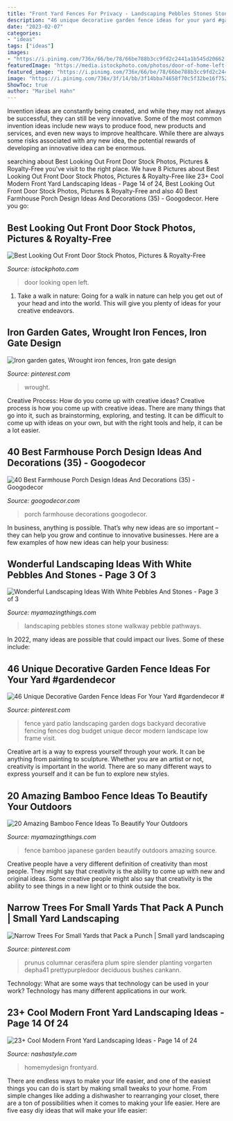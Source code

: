 ```yaml
---
title: "Front Yard Fences For Privacy - Landscaping Pebbles Stones Stone Walkway Pebble Pathways"
description: "46 unique decorative garden fence ideas for your yard #gardendecor #"
date: "2023-02-07"
categories:
- "ideas"
tags: ["ideas"]
images:
- "https://i.pinimg.com/736x/66/be/78/66be788b3cc9fd2c2441a1b545d20662.jpg"
featuredImage: "https://media.istockphoto.com/photos/door-of-home-left-open-picture-id583982094?k=6&amp;m=583982094&amp;s=612x612&amp;w=0&amp;h=GDCBrQwHDyBfmAjW8H9ss1qe8wPwJVtSA8PgU-UU9BA="
featured_image: "https://i.pinimg.com/736x/66/be/78/66be788b3cc9fd2c2441a1b545d20662.jpg"
image: "https://i.pinimg.com/736x/3f/14/bb/3f14bba74658f70c5f32be16f7524cda.jpg"
ShowToc: true
author: "Maribel Hahn"
---
```



Invention ideas are constantly being created, and while they may not always be successful, they can still be very innovative. Some of the most common invention ideas include new ways to produce food, new products and services, and even new ways to improve healthcare. While there are always some risks associated with any new idea, the potential rewards of developing an innovative idea can be enormous.

	

		
searching about Best Looking Out Front Door Stock Photos, Pictures &amp; Royalty-Free you've visit to the right place. We have 8 Pictures about Best Looking Out Front Door Stock Photos, Pictures &amp; Royalty-Free like 23+ Cool Modern Front Yard Landscaping Ideas - Page 14 of 24, Best Looking Out Front Door Stock Photos, Pictures &amp; Royalty-Free and also 40 Best Farmhouse Porch Design Ideas And Decorations (35) - Googodecor. Here you go:
		
    
## Best Looking Out Front Door Stock Photos, Pictures &amp; Royalty-Free

<img loading=lazy src="https://media.istockphoto.com/photos/door-of-home-left-open-picture-id583982094?k=6&amp;m=583982094&amp;s=612x612&amp;w=0&amp;h=GDCBrQwHDyBfmAjW8H9ss1qe8wPwJVtSA8PgU-UU9BA=" onerror="this.onerror=null;this.src='https://tse3.mm.bing.net/th?id=OIP.goasEQOStYdjG7H8U4vcaAAAAA&amp;pid=15.1';" alt="Best Looking Out Front Door Stock Photos, Pictures &amp; Royalty-Free">

_Source: istockphoto.com_

>door looking open left. 

	

1) Take a walk in nature: Going for a walk in nature can help you get out of your head and into the world. This will give you plenty of ideas for your creative endeavors.

    
## Iron Garden Gates, Wrought Iron Fences, Iron Gate Design

<img loading=lazy src="https://i.pinimg.com/736x/66/be/78/66be788b3cc9fd2c2441a1b545d20662.jpg" onerror="this.onerror=null;this.src='https://tse1.mm.bing.net/th?id=OIP.RmCSsTz861yrB5s1B_vGmQAAAA&amp;pid=15.1';" alt="Iron garden gates, Wrought iron fences, Iron gate design">

_Source: pinterest.com_

>wrought. 

	

Creative Process: How do you come up with creative ideas?
Creative process is how you come up with creative ideas. There are many things that go into it, such as brainstorming, exploring, and testing. It can be difficult to come up with ideas on your own, but with the right tools and help, it can be a lot easier.

    
## 40 Best Farmhouse Porch Design Ideas And Decorations (35) - Googodecor

<img loading=lazy src="https://i0.wp.com/googodecor.com/wp-content/uploads/2018/12/40-Best-Farmhouse-Porch-Design-Ideas-And-Decorations-35.jpg?fit=1200%2C1800&amp;ssl=1" onerror="this.onerror=null;this.src='https://tse3.mm.bing.net/th?id=OIP.759GfRhKgUYXuDI7GqeNngHaLH&amp;pid=15.1';" alt="40 Best Farmhouse Porch Design Ideas And Decorations (35) - Googodecor">

_Source: googodecor.com_

>porch farmhouse decorations googodecor. 

	

In business, anything is possible. That’s why new ideas are so important – they can help you grow and continue to innovative businesses. Here are a few examples of how new ideas can help your business: 

    
## Wonderful Landscaping Ideas With White Pebbles And Stones - Page 3 Of 3

<img loading=lazy src="http://myamazingthings.com/wp-content/uploads/2017/03/pebble-and-stone-walkway-1024x671.png" onerror="this.onerror=null;this.src='https://tse4.mm.bing.net/th?id=OIP.NXTRW0err7-1uOYUMnif_AHaE2&amp;pid=15.1';" alt="Wonderful Landscaping Ideas With White Pebbles And Stones - Page 3 of 3">

_Source: myamazingthings.com_

>landscaping pebbles stones stone walkway pebble pathways. 

	

In 2022, many ideas are possible that could impact our lives. Some of these include: 

    
## 46 Unique Decorative Garden Fence Ideas For Your Yard #gardendecor #

<img loading=lazy src="https://i.pinimg.com/736x/da/9e/92/da9e92e1da3507f4e546b37e21c69055.jpg" onerror="this.onerror=null;this.src='https://tse2.mm.bing.net/th?id=OIP.o41OiXyA-Cqj5FtkNK5JbQHaJ3&amp;pid=15.1';" alt="46 Unique Decorative Garden Fence Ideas For Your Yard #gardendecor #">

_Source: pinterest.com_

>fence yard patio landscaping garden dogs backyard decorative fencing fences dog budget unique decor modern landscape low frame visit. 

	

Creative art is a way to express yourself through your work. It can be anything from painting to sculpture. Whether you are an artist or not, creativity is important in the world. There are so many different ways to express yourself and it can be fun to explore new styles.

    
## 20 Amazing Bamboo Fence Ideas To Beautify Your Outdoors

<img loading=lazy src="https://myamazingthings.com/wp-content/uploads/2016/11/japanese-style-garden.jpg" onerror="this.onerror=null;this.src='https://tse2.mm.bing.net/th?id=OIP.KmpQmJK3qQHuJ2n9V01FGAHaE8&amp;pid=15.1';" alt="20 Amazing Bamboo Fence Ideas To Beautify Your Outdoors">

_Source: myamazingthings.com_

>fence bamboo japanese garden beautify outdoors amazing source. 

	

Creative people have a very different definition of creativity than most people. They might say that creativity is the ability to come up with new and original ideas. Some creative people might also say that creativity is the ability to see things in a new light or to think outside the box.

    
## Narrow Trees For Small Yards That Pack A Punch | Small Yard Landscaping

<img loading=lazy src="https://i.pinimg.com/736x/3f/14/bb/3f14bba74658f70c5f32be16f7524cda.jpg" onerror="this.onerror=null;this.src='https://tse3.mm.bing.net/th?id=OIP.HyF5xpQLOnQWNg9pXkIEzQHaJ6&amp;pid=15.1';" alt="Narrow Trees For Small Yards that Pack a Punch | Small yard landscaping">

_Source: pinterest.com_

>prunus columnar cerasifera plum spire slender planting vorgarten depha41 prettypurpledoor deciduous bushes cankann. 

	

Technology: What are some ways that technology can be used in your work?
Technology has many different applications in our work.

    
## 23+ Cool Modern Front Yard Landscaping Ideas - Page 14 Of 24

<img loading=lazy src="https://nashastyle.com/wp-content/uploads/2018/09/23-Cool-Modern-Front-Yard-Landscaping-Ideas-15.jpg" onerror="this.onerror=null;this.src='https://tse3.mm.bing.net/th?id=OIP.RgajNXGcMvp_ZfTW8JfiNAHaLF&amp;pid=15.1';" alt="23+ Cool Modern Front Yard Landscaping Ideas - Page 14 of 24">

_Source: nashastyle.com_

>homemydesign frontyard. 

	

There are endless ways to make your life easier, and one of the easiest things you can do is start by making small tweaks to your home. From simple changes like adding a dishwasher to rearranging your closet, there are a ton of possibilities when it comes to making your life easier. Here are five easy diy ideas that will make your life easier: 

